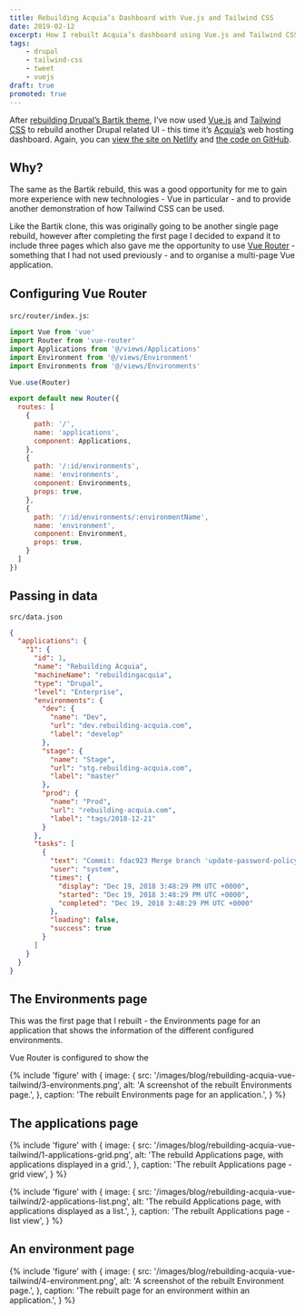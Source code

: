 ```yaml
---
title: Rebuilding Acquia’s Dashboard with Vue.js and Tailwind CSS
date: 2019-02-12
excerpt: How I rebuilt Acquia’s dashboard using Vue.js and Tailwind CSS.
tags:
    - drupal
    - tailwind-css
    - tweet
    - vuejs
draft: true
promoted: true
---
```

After [rebuilding Drupal’s Bartik theme](/blog/rebuilding-bartik-with-vuejs-tailwind-css), I’ve now used [Vue.js][vue] and [Tailwind CSS][tailwind] to rebuild another Drupal related UI - this time it’s [Acquia’s](https://www.acquia.com) web hosting dashboard. Again, you can [view the site on Netlify][netlify] and [the code on GitHub][github].

## Why?

The same as the Bartik rebuild, this was a good opportunity for me to gain more experience with new technologies - Vue in particular - and to provide another demonstration of how Tailwind CSS can be used.

Like the Bartik clone, this was originally going to be another single page rebuild, however after completing the first page I decided to expand it to include three pages which also gave me the opportunity to use [Vue Router](https://router.vuejs.org) - something that I had not used previously - and to organise a multi-page Vue application.

## Configuring Vue Router

`src/router/index.js`:

```js
import Vue from 'vue'
import Router from 'vue-router'
import Applications from '@/views/Applications'
import Environment from '@/views/Environment'
import Environments from '@/views/Environments'

Vue.use(Router)

export default new Router({
  routes: [
    {
      path: '/',
      name: 'applications',
      component: Applications,
    },
    {
      path: '/:id/environments',
      name: 'environments',
      component: Environments,
      props: true,
    },
    {
      path: '/:id/environments/:environmentName',
      name: 'environment',
      component: Environment,
      props: true,
    }
  ]
})
```

## Passing in data

`src/data.json`

```json
{
  "applications": {
    "1": {
      "id": 1,
      "name": "Rebuilding Acquia",
      "machineName": "rebuildingacquia",
      "type": "Drupal",
      "level": "Enterprise",
      "environments": {
        "dev": {
          "name": "Dev",
          "url": "dev.rebuilding-acquia.com",
          "label": "develop"
        },
        "stage": {
          "name": "Stage",
          "url": "stg.rebuilding-acquia.com",
          "label": "master"
        },
        "prod": {
          "name": "Prod",
          "url": "rebuilding-acquia.com",
          "label": "tags/2018-12-21"
        }
      },
      "tasks": [
        {
          "text": "Commit: fdac923 Merge branch 'update-password-policy' refs/heads/master",
          "user": "system",
          "times": {
            "display": "Dec 19, 2018 3:48:29 PM UTC +0000",
            "started": "Dec 19, 2018 3:48:29 PM UTC +0000",
            "completed": "Dec 19, 2018 3:48:29 PM UTC +0000"
          },
          "loading": false,
          "success": true
        }
      ]
    }
  }
}
```

## The Environments page

This was the first page that I rebuilt - the Environments page for an application that shows the information of the different configured environments.

Vue Router is configured to show the 

{% include 'figure' with {
    image: {
        src: '/images/blog/rebuilding-acquia-vue-tailwind/3-environments.png',
        alt: 'A screenshot of the rebuilt Environments page.',
    },
    caption: 'The rebuilt Environments page for an application.',
} %}

## The applications page

{% include 'figure' with {
    image: {
        src: '/images/blog/rebuilding-acquia-vue-tailwind/1-applications-grid.png',
        alt: 'The rebuild Applications page, with applications displayed in a grid.',
    },
    caption: 'The rebuilt Applications page - grid view',
} %}

{% include 'figure' with {
    image: {
        src: '/images/blog/rebuilding-acquia-vue-tailwind/2-applications-list.png',
        alt: 'The rebuild Applications page, with applications displayed as a list.',
    },
    caption: 'The rebuilt Applications page - list view',
} %}

## An environment page

{% include 'figure' with {
    image: {
        src: '/images/blog/rebuilding-acquia-vue-tailwind/4-environment.png',
        alt: 'A screenshot of the rebuilt Environment page.',
    },
    caption: 'The rebuilt page for an environment within an application.',
} %}

[github]: https://github.com/opdavies/rebuilding-acquia
[netlify]: https://rebuilding-acquia.oliverdavies.uk
[tailwind]: https://tailwindcss.com
[vue]: https://vuejs.org
